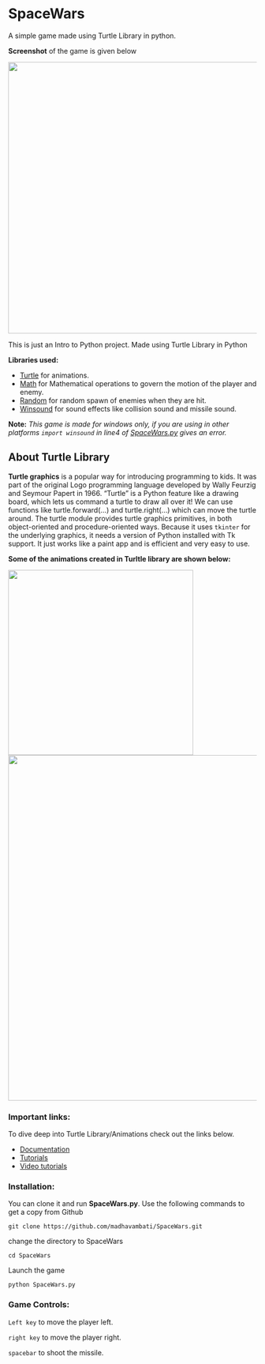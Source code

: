 # SpaceWars
A simple game made using Turtle Library in python.

**Screenshot** of the game is given below

<img src="https://user-images.githubusercontent.com/27866638/54981382-27bbff00-4fce-11e9-9694-983f2c00b0d0.png" width="550">

This is just an Intro to Python project. Made using Turtle Library in Python

**Libraries used:**

 - [Turtle](https://docs.python.org/3.1/library/turtle.html) for animations.
 - [Math](https://docs.python.org/3.7/library/math.html) for Mathematical operations to govern the motion of the player and enemy. 
 - [Random](https://docs.python.org/3/library/random.html) for random spawn of enemies when they are hit.
 - [Winsound](https://docs.python.org/2/library/winsound.html) for sound effects like collision sound and missile sound.

**Note:** *This game is made for windows only, if you are using in other platforms `import winsound` in line4 of [SpaceWars.py](https://github.com/madhavambati/SpaceWars/blob/master/SpaceWars.py) gives an error.*
## About Turtle Library

**Turtle graphics** is a popular way for introducing programming to kids. It was part of the original Logo programming language developed by Wally Feurzig and Seymour Papert in 1966. “Turtle” is a Python feature like a drawing board, which lets us command a turtle to draw all over it! We can use functions like turtle.forward(…) and turtle.right(…) which can move the turtle around. The turtle module provides turtle graphics primitives, in both object-oriented and procedure-oriented ways. Because it uses `tkinter` for the underlying graphics, it needs a version of Python installed with Tk support. It just works like a paint app and is efficient and very easy to use.

**Some of the animations created in Turltle library are shown below:**

<img src="https://3.bp.blogspot.com/-STgFumygvXA/WAHu1iTia3I/AAAAAAAAAtk/Ym_vWmzlr7wrPjeq4h1F_ZV6Zwi1CZCigCLcB/s1600/900px-Turtle_Graphics_Spiral.svg.png" width="375"><img src="https://ianwitham.files.wordpress.com/2010/04/screenshot-python-turtle-graphics2.png" width="700">

### Important links: 
 To dive deep into Turtle Library/Animations check out the links below. 
 - [Documentation](https://docs.python.org/3.1/library/turtle.html)
 - [Tutorials](https://www.geeksforgeeks.org/turtle-programming-python/)
 - [Video tutorials](https://www.youtube.com/watch?v=uRtCq6MBp1I)
 
 ### Installation:
 You can clone it and run **SpaceWars.py**. Use the following commands to get a copy from Github
     
    git clone https://github.com/madhavambati/SpaceWars.git
 change the directory to SpaceWars    
     
    cd SpaceWars
 Launch the game 
 
    python SpaceWars.py

### Game Controls:
`Left key` to move the player left.

`right key` to move the player right.

`spacebar` to shoot the missile.
